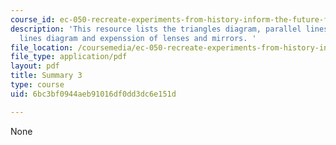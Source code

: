 ```yaml
---
course_id: ec-050-recreate-experiments-from-history-inform-the-future-from-the-past-galileo-january-iap-2010
description: 'This resource lists the triangles diagram, parallel lines diagram, crossing
  lines diagram and expenssion of lenses and mirrors. '
file_location: /coursemedia/ec-050-recreate-experiments-from-history-inform-the-future-from-the-past-galileo-january-iap-2010/6bc3bf0944aeb91016df0dd3dc6e151d_MITEC_050IAP10_sum03.pdf
file_type: application/pdf
layout: pdf
title: Summary 3
type: course
uid: 6bc3bf0944aeb91016df0dd3dc6e151d

---
```

None
